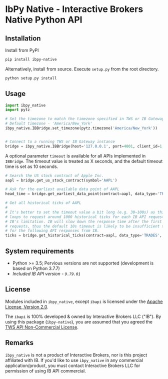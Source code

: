# IbPy Native - Interactive Brokers Native Python API

## Installation
Install from PyPI
```sh
pip install ibpy-native
```

Alternatively, install from source. Execute `setup.py` from the root directory.
```sh
python setup.py install
```

## Usage
```python
import ibpy_native
import pytz

# Set the timezone to match the timezone specified in TWS or IB Gateway when login
# Default timezone - 'America/New_York'
ibpy_native.IBBridge.set_timezone(pytz.timezone('America/New_York'))


# Connect to a running TWS or IB Gateway instance
bridge = ibpy_native.IBBridge(host='127.0.0.1', port=4001, client_id=1, auto_conn=True)
```

A optional parameter `timeout` is available for all APIs implemented in 
`IBBridge`. The timeout value is treated as X seconds, and the default timeout 
time is set as 10 seconds.

```python
# Search the US stock contract of Apple Inc.
aapl = bridge.get_us_stock_contract(symbol='AAPL')

# Ask for the earliest available data point of AAPL
head_time = bridge.get_earliest_data_point(contract=aapl, data_type='TRADES')

# Get all historical ticks of AAPL
#
# It's better to set the timeout value a bit long (e.g. 30~100s) as this API 
# loops to request around 1000 historical ticks for each IB API request due to 
# IB's limitation. IB will slow down the response time after the first 10~20 
# requests, thus the default 10s timeout is likely to be insufficient to wait 
# for the following API responses from IB.
ticks = bridge.get_historical_ticks(contract=aapl, data_type='TRADES', timeout=100)
```

## System requirements
- Python >= 3.5; Pervious versions are not supported (development is based on 
Python 3.7.7)
- _Included IB API version - `9.79.01`_

## License
Modules included in `ibpy_native`, except `ibapi` is licensed under the 
[Apache License, Version 2.0](LICENSE.md).

The `ibapi` is 100% developed & owned by Interactive Brokers LLC ("IB"). By 
using this package (`ibpy-native`), you are assumed that you agreed the 
[TWS API Non-Commercial License].

## Remarks
`ibpy_native` is not a product of Interactive Brokers, nor is this project 
affiliated with IB. If you'd like to use `ibpy_native` in any commercial 
application/product, you must contact Interactive Brokers LLC for permission 
of using IB API commercial.

[TWS API Non-Commercial License]: https://interactivebrokers.github.io/index.html
